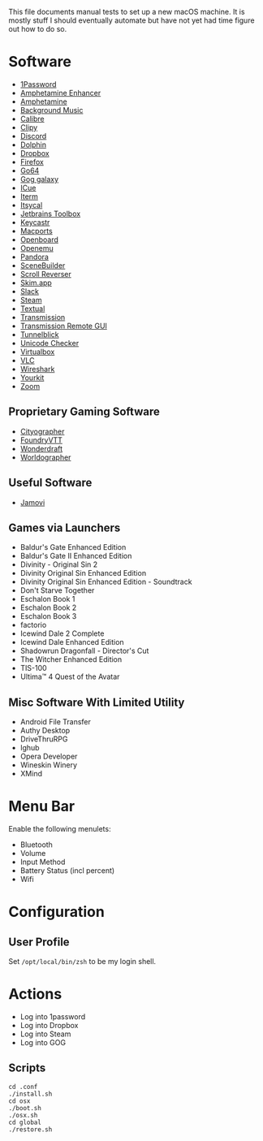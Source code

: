 This file documents manual tests to set up a new macOS machine.
It is mostly stuff I should eventually automate but have not yet had time figure out how to do so.

# Software

- [1Password](https://1password.com/)
- [Amphetamine Enhancer](https://github.com/x74353/Amphetamine-Enhancer)
- [Amphetamine](https://apps.apple.com/us/app/amphetamine/id937984704?mt=12)
- [Background Music](https://github.com/kyleneideck/BackgroundMusic)
- [Calibre](https://calibre-ebook.com/)
- [Clipy](https://github.com/Clipy/Clipy)
- [Discord](https://discord.com/)
- [Dolphin](https://dolphin-emu.org/)
- [Dropbox](https://dropbox.com/)
- [Firefox](https://www.mozilla.org/en-US/firefox/new/)
- [Go64](https://www.stclairsoft.com/Go64/)
- [Gog galaxy](https://www.gog.com/)
- [ICue](https://www.corsair.com/us/en/icue-mac)
- [Iterm](https://www.iterm2.com/)
- [Itsycal](https://www.mowglii.com/itsycal/)
- [Jetbrains Toolbox](https://www.jetbrains.com/toolbox/app/)
- [Keycastr](https://github.com/keycastr/keycastr/releases)
- [Macports](https://www.macports.org/)
- [Openboard](https://openboard.ch)
- [Openemu](https://openemu.org/)
- [Pandora](https://www.pandora.com/desktop)
- [SceneBuilder](https://gluonhq.com/products/scene-builder/)
- [Scroll Reverser](https://pilotmoon.com/scrollreverser/)
- [Skim.app](https://skim-app.sourceforge.io/)
- [Slack](https://slack.com/)
- [Steam](https://store.steampowered.com/)
- [Textual](https://www.codeux.com/textual/)
- [Transmission](https://transmissionbt.com/)
- [Transmission Remote GUI](https://github.com/transmission-remote-gui/transgui)
- [Tunnelblick](https://tunnelblick.net/)
- [Unicode Checker](https://earthlingsoft.net/UnicodeChecker/)
- [Virtualbox](https://www.virtualbox.org/)
- [VLC](https://www.videolan.org/vlc/index.html)
- [Wireshark](https://www.wireshark.org/)
- [Yourkit](https://www.yourkit.com/)
- [Zoom](https://zoom.us/)


## Proprietary Gaming Software
- [Cityographer](https://worldographer.com)
- [FoundryVTT](https://foundryvtt.com/)
- [Wonderdraft](https://www.wonderdraft.net/)
- [Worldographer](https://worldographer.com)

## Useful Software
- [Jamovi](https://www.jamovi.org/)

## Games via Launchers
- Baldur's Gate Enhanced Edition
- Baldur's Gate II Enhanced Edition
- Divinity - Original Sin 2
- Divinity Original Sin Enhanced Edition
- Divinity Original Sin Enhanced Edition - Soundtrack
- Don't Starve Together
- Eschalon Book 1
- Eschalon Book 2
- Eschalon Book 3
- factorio
- Icewind Dale 2 Complete
- Icewind Dale Enhanced Edition
- Shadowrun Dragonfall - Director's Cut
- The Witcher Enhanced Edition
- TIS-100
- Ultima™ 4 Quest of the Avatar

## Misc Software With Limited Utility

- Android File Transfer
- Authy Desktop
- DriveThruRPG
- lghub
- Opera Developer
- Wineskin Winery
- XMind

# Menu Bar

Enable the following menulets:

- Bluetooth
- Volume
- Input Method
- Battery Status (incl percent)
- Wifi

# Configuration

## User Profile
Set `/opt/local/bin/zsh` to be my login shell.

# Actions

- Log into 1password
- Log into Dropbox
- Log into Steam
- Log into GOG

## Scripts
```
cd .conf
./install.sh
cd osx
./boot.sh
./osx.sh
cd global
./restore.sh
```
